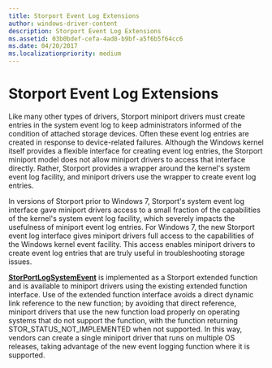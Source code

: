 ```yaml
---
title: Storport Event Log Extensions
author: windows-driver-content
description: Storport Event Log Extensions
ms.assetid: 03b0bdef-cefa-4ad8-b9bf-a5f6b5f64cc6
ms.date: 04/20/2017
ms.localizationpriority: medium
---
```


# Storport Event Log Extensions


Like many other types of drivers, Storport miniport drivers must create entries in the system event log to keep administrators informed of the condition of attached storage devices. Often these event log entries are created in response to device-related failures. Although the Windows kernel itself provides a flexible interface for creating event log entries, the Storport miniport model does not allow miniport drivers to access that interface directly. Rather, Storport provides a wrapper around the kernel's system event log facility, and miniport drivers use the wrapper to create event log entries.

In versions of Storport prior to Windows 7, Storport's system event log interface gave miniport drivers access to a small fraction of the capabilities of the kernel's system event log facility, which severely impacts the usefulness of miniport event log entries. For Windows 7, the new Storport event log interface gives miniport drivers full access to the capabilities of the Windows kernel event facility. This access enables miniport drivers to create event log entries that are truly useful in troubleshooting storage issues.

[**StorPortLogSystemEvent**](https://msdn.microsoft.com/library/windows/hardware/ff567428) is implemented as a Storport extended function and is available to miniport drivers using the existing extended function interface. Use of the extended function interface avoids a direct dynamic link reference to the new function; by avoiding that direct reference, miniport drivers that use the new function load properly on operating systems that do not support the function, with the function returning STOR\_STATUS\_NOT\_IMPLEMENTED when not supported. In this way, vendors can create a single miniport driver that runs on multiple OS releases, taking advantage of the new event logging function where it is supported.

 

 




